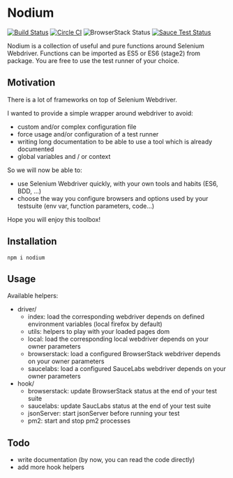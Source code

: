 # Nodium
[![Build Status](https://travis-ci.org/jeromemacias/nodium.svg?branch=master)](https://travis-ci.org/jeromemacias/nodium) [![Circle CI](https://circleci.com/gh/jeromemacias/nodium/tree/master.svg?style=shield)](https://circleci.com/gh/jeromemacias/nodium/tree/master) ![BrowserStack Status](https://www.browserstack.com/automate/badge.svg?badge_key=cVhLSm5lN25sTzNXVzZvOTBrcDRLdz09LS1LbmcwbzRudFlDZzhPUmtvOGQrQUV3PT0=--a6ea787fb17a270475e987369a9ebec9689914de%) [![Sauce Test Status](https://saucelabs.com/buildstatus/jeromemacias-nodium)](https://saucelabs.com/u/jeromemacias-nodium)

Nodium is a collection of useful and pure functions around Selenium Webdriver.
Functions can be imported as ES5 or ES6 (stage2) from package.
You are free to use the test runner of your choice.

## Motivation

There is a lot of frameworks on top of Selenium Webdriver.

I wanted to provide a simple wrapper around webdriver to avoid:
- custom and/or complex configuration file
- force usage and/or configuration of a test runner
- writing long documentation to be able to use a tool which is already documented
- global variables and / or context

So we will now be able to:
- use Selenium Webdriver quickly, with your own tools and habits (ES6, BDD, ...)
- choose the way you configure browsers and options used by your testsuite (env var, function parameters, code...)

Hope you will enjoy this toolbox!

## Installation

`npm i nodium`

## Usage

Available helpers:

- driver/
    - index: load the corresponding webdriver depends on defined environment variables (local firefox by default)
    - utils: helpers to play with your loaded pages dom
    - local: load the corresponding local webdriver depends on your owner parameters
    - browserstack: load a configured BrowserStack webdriver depends on your owner parameters
    - saucelabs: load a configured SauceLabs webdriver depends on your owner parameters
- hook/
    - browserstack: update BrowserStack status at the end of your test suite
    - saucelabs: update SaucLabs status at the end of your test suite
    - jsonServer: start jsonServer before running your test
    - pm2: start and stop pm2 processes

## Todo

- write documentation (by now, you can read the code directly)
- add more hook helpers
